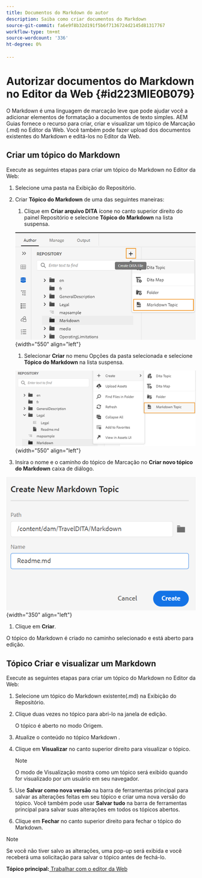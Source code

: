 ```yaml
---
title: Documentos do Markdown do autor
description: Saiba como criar documentos do Markdown
source-git-commit: fa6e9f8b32d191f5b6f7136724d2145d81317767
workflow-type: tm+mt
source-wordcount: '336'
ht-degree: 0%

---
```



# Autorizar documentos do Markdown no Editor da Web {#id223MIE0B079}

O Markdown é uma linguagem de marcação leve que pode ajudar você a adicionar elementos de formatação a documentos de texto simples. AEM Guias fornece o recurso para criar, criar e visualizar um tópico de Marcação \(.md\) no Editor da Web. Você também pode fazer upload dos documentos existentes do Markdown e editá-los no Editor da Web.

## Criar um tópico do Markdown

Execute as seguintes etapas para criar um tópico do Markdown no Editor da Web:

1. Selecione uma pasta na Exibição do Repositório.
1. Criar **Tópico do Markdown** de uma das seguintes maneiras:
   1. Clique em **Criar arquivo DITA** ícone no canto superior direito do painel Repositório e selecione **Tópico do Markdown** na lista suspensa.

   ![](images/create-markdown-dita-topic.png){width="550" align="left"}

   1. Selecionar **Criar** no menu Opções da pasta selecionada e selecione **Tópico do Markdown** na lista suspensa.

   ![](images/create-markdown-options-menu.png){width="550" align="left"}

1. Insira o nome e o caminho do tópico de Marcação no **Criar novo tópico do Markdown** caixa de diálogo.

![](images/create-markdown-dialog.png){width="350" align="left"}

1. Clique em **Criar**.

O tópico do Markdown é criado no caminho selecionado e está aberto para edição.

## Tópico Criar e visualizar um Markdown

Execute as seguintes etapas para criar um tópico do Markdown no Editor da Web:

1. Selecione um tópico do Markdown existente\(.md\) na Exibição do Repositório.
1. Clique duas vezes no tópico para abri-lo na janela de edição.

   O tópico é aberto no modo Origem.

1. Atualize o conteúdo no tópico Markdown .
1. Clique em **Visualizar** no canto superior direito para visualizar o tópico.

   >[!NOTE]
   >
   > O modo de Visualização mostra como um tópico será exibido quando for visualizado por um usuário em seu navegador.

1. Use **Salvar como nova versão** na barra de ferramentas principal para salvar as alterações feitas em seu tópico e criar uma nova versão do tópico. Você também pode usar **Salvar tudo** na barra de ferramentas principal para salvar suas alterações em todos os tópicos abertos.

1. Clique em **Fechar** no canto superior direito para fechar o tópico do Markdown.

>[!NOTE]
>
> Se você não tiver salvo as alterações, uma pop-up será exibida e você receberá uma solicitação para salvar o tópico antes de fechá-lo.

**Tópico principal:**[ Trabalhar com o editor da Web](web-editor.md)

